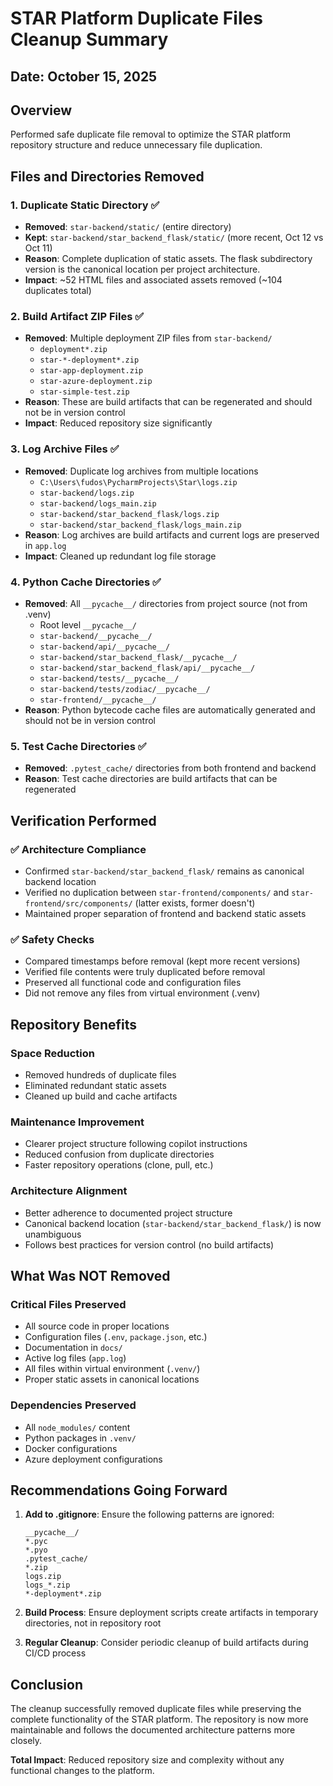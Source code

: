 # STAR Platform Duplicate Files Cleanup Summary

## Date: October 15, 2025

## Overview
Performed safe duplicate file removal to optimize the STAR platform repository structure and reduce unnecessary file duplication.

## Files and Directories Removed

### 1. Duplicate Static Directory ✅
- **Removed**: `star-backend/static/` (entire directory)
- **Kept**: `star-backend/star_backend_flask/static/` (more recent, Oct 12 vs Oct 11)
- **Reason**: Complete duplication of static assets. The flask subdirectory version is the canonical location per project architecture.
- **Impact**: ~52 HTML files and associated assets removed (~104 duplicates total)

### 2. Build Artifact ZIP Files ✅
- **Removed**: Multiple deployment ZIP files from `star-backend/`
  - `deployment*.zip`
  - `star-*-deployment*.zip`
  - `star-app-deployment.zip`
  - `star-azure-deployment.zip`
  - `star-simple-test.zip`
- **Reason**: These are build artifacts that can be regenerated and should not be in version control
- **Impact**: Reduced repository size significantly

### 3. Log Archive Files ✅
- **Removed**: Duplicate log archives from multiple locations
  - `C:\Users\fudos\PycharmProjects\Star\logs.zip`
  - `star-backend/logs.zip`
  - `star-backend/logs_main.zip`
  - `star-backend/star_backend_flask/logs.zip`
  - `star-backend/star_backend_flask/logs_main.zip`
- **Reason**: Log archives are build artifacts and current logs are preserved in `app.log`
- **Impact**: Cleaned up redundant log file storage

### 4. Python Cache Directories ✅
- **Removed**: All `__pycache__/` directories from project source (not from .venv)
  - Root level `__pycache__/`
  - `star-backend/__pycache__/`
  - `star-backend/api/__pycache__/`
  - `star-backend/star_backend_flask/__pycache__/`
  - `star-backend/star_backend_flask/api/__pycache__/`
  - `star-backend/tests/__pycache__/`
  - `star-backend/tests/zodiac/__pycache__/`
  - `star-frontend/__pycache__/`
- **Reason**: Python bytecode cache files are automatically generated and should not be in version control

### 5. Test Cache Directories ✅
- **Removed**: `.pytest_cache/` directories from both frontend and backend
- **Reason**: Test cache directories are build artifacts that can be regenerated

## Verification Performed

### ✅ Architecture Compliance
- Confirmed `star-backend/star_backend_flask/` remains as canonical backend location
- Verified no duplication between `star-frontend/components/` and `star-frontend/src/components/` (latter exists, former doesn't)
- Maintained proper separation of frontend and backend static assets

### ✅ Safety Checks
- Compared timestamps before removal (kept more recent versions)
- Verified file contents were truly duplicated before removal
- Preserved all functional code and configuration files
- Did not remove any files from virtual environment (.venv)

## Repository Benefits

### Space Reduction
- Removed hundreds of duplicate files
- Eliminated redundant static assets
- Cleaned up build and cache artifacts

### Maintenance Improvement
- Clearer project structure following copilot instructions
- Reduced confusion from duplicate directories
- Faster repository operations (clone, pull, etc.)

### Architecture Alignment
- Better adherence to documented project structure
- Canonical backend location (`star-backend/star_backend_flask/`) is now unambiguous
- Follows best practices for version control (no build artifacts)

## What Was NOT Removed

### Critical Files Preserved
- All source code in proper locations
- Configuration files (`.env`, `package.json`, etc.)
- Documentation in `docs/`
- Active log files (`app.log`)
- All files within virtual environment (`.venv/`)
- Proper static assets in canonical locations

### Dependencies Preserved  
- All `node_modules/` content
- Python packages in `.venv/`
- Docker configurations
- Azure deployment configurations

## Recommendations Going Forward

1. **Add to .gitignore**: Ensure the following patterns are ignored:
   ```gitignore
   __pycache__/
   *.pyc
   *.pyo
   .pytest_cache/
   *.zip
   logs.zip
   logs_*.zip
   *-deployment*.zip
   ```

2. **Build Process**: Ensure deployment scripts create artifacts in temporary directories, not in repository root

3. **Regular Cleanup**: Consider periodic cleanup of build artifacts during CI/CD process

## Conclusion

The cleanup successfully removed duplicate files while preserving the complete functionality of the STAR platform. The repository is now more maintainable and follows the documented architecture patterns more closely.

**Total Impact**: Reduced repository size and complexity without any functional changes to the platform.